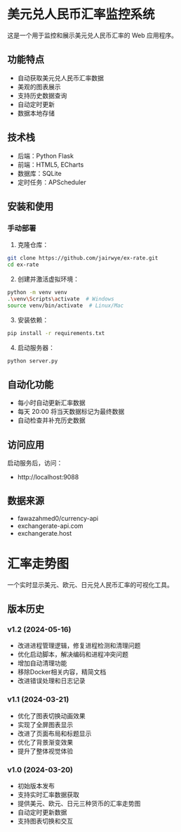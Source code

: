 # 美元兑人民币汇率监控系统

这是一个用于监控和展示美元兑人民币汇率的 Web 应用程序。

## 功能特点

- 自动获取美元兑人民币汇率数据
- 美观的图表展示
- 支持历史数据查询
- 自动定时更新
- 数据本地存储

## 技术栈

- 后端：Python Flask
- 前端：HTML5, ECharts
- 数据库：SQLite
- 定时任务：APScheduler

## 安装和使用

### 手动部署

1. 克隆仓库：
```bash
git clone https://github.com/jairwye/ex-rate.git
cd ex-rate
```

2. 创建并激活虚拟环境：
```bash
python -m venv venv
.\venv\Scripts\activate  # Windows
source venv/bin/activate  # Linux/Mac
```

3. 安装依赖：
```bash
pip install -r requirements.txt
```

4. 启动服务器：
```bash
python server.py
```

## 自动化功能

- 每小时自动更新汇率数据
- 每天 20:00 将当天数据标记为最终数据
- 自动检查并补充历史数据

## 访问应用

启动服务后，访问：
- http://localhost:9088

## 数据来源

- fawazahmed0/currency-api
- exchangerate-api.com
- exchangerate.host

# 汇率走势图

一个实时显示美元、欧元、日元兑人民币汇率的可视化工具。

## 版本历史

### v1.2 (2024-05-16)
- 改进进程管理逻辑，修复进程检测和清理问题
- 优化启动脚本，解决编码和进程冲突问题
- 增加自动清理功能
- 移除Docker相关内容，精简文档
- 改进错误处理和日志记录

### v1.1 (2024-03-21)
- 优化了图表切换动画效果
- 实现了全屏图表显示
- 改进了页面布局和标题显示
- 优化了背景渐变效果
- 提升了整体视觉体验

### v1.0 (2024-03-20)
- 初始版本发布
- 支持实时汇率数据获取
- 提供美元、欧元、日元三种货币的汇率走势图
- 自动定时更新数据
- 支持图表切换和交互 
